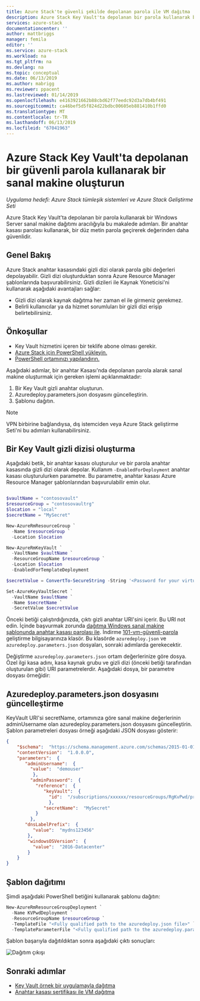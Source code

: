 ```yaml
---
title: Azure Stack'te güvenli şekilde depolanan parola ile VM dağıtma | Microsoft Docs
description: Azure Stack Key Vault'ta depolanan bir parola kullanarak bir VM dağıtma hakkında bilgi edinin
services: azure-stack
documentationcenter: ''
author: mattbriggs
manager: femila
editor: ''
ms.service: azure-stack
ms.workload: na
ms.tgt_pltfrm: na
ms.devlang: na
ms.topic: conceptual
ms.date: 06/13/2019
ms.author: mabrigg
ms.reviewer: ppacent
ms.lastreviewed: 01/14/2019
ms.openlocfilehash: e4163921662b88cbd62f77eedc92d3a7db4bf491
ms.sourcegitcommit: ca46bef5d5f824d22bdbc00605eb881410b1ffd0
ms.translationtype: MT
ms.contentlocale: tr-TR
ms.lasthandoff: 06/13/2019
ms.locfileid: "67041963"
---
```

# <a name="create-a-virtual-machine-using-a-secure-password-stored-in-azure-stack-key-vault"></a>Azure Stack Key Vault'ta depolanan bir güvenli parola kullanarak bir sanal makine oluşturun

*Uygulama hedefi: Azure Stack tümleşik sistemleri ve Azure Stack Geliştirme Seti*

Azure Stack Key Vault'ta depolanan bir parola kullanarak bir Windows Server sanal makine dağıtımı aracılığıyla bu makalede adımları. Bir anahtar kasası parolası kullanarak, bir düz metin parola geçirerek değerinden daha güvenlidir.

## <a name="overview"></a>Genel Bakış

Azure Stack anahtar kasasındaki gizli dizi olarak parola gibi değerleri depolayabilir. Gizli dizi oluşturduktan sonra Azure Resource Manager şablonlarında başvurabilirsiniz. Gizli dizileri ile Kaynak Yöneticisi'ni kullanarak aşağıdaki avantajları sağlar:

* Gizli dizi olarak kaynak dağıtma her zaman el ile girmeniz gerekmez.
* Belirli kullanıcılar ya da hizmet sorumluları bir gizli dizi erişip belirtebilirsiniz.

## <a name="prerequisites"></a>Önkoşullar

* Key Vault hizmetini içeren bir teklife abone olması gerekir.
* [Azure Stack için PowerShell yükleyin.](../operator/azure-stack-powershell-install.md)
* [PowerShell ortamınızı yapılandırın.](azure-stack-powershell-configure-user.md)

Aşağıdaki adımlar, bir anahtar Kasası'nda depolanan parola alarak sanal makine oluşturmak için gereken işlemi açıklanmaktadır:

1. Bir Key Vault gizli anahtar oluşturun.
2. Azuredeploy.parameters.json dosyasını güncelleştirin.
3. Şablonu dağıtın.

> [!NOTE]  
> VPN birbirine bağlandıysa, dış istemciden veya Azure Stack geliştirme Seti'ni bu adımları kullanabilirsiniz.

## <a name="create-a-key-vault-secret"></a>Bir Key Vault gizli dizisi oluşturma

Aşağıdaki betik, bir anahtar kasası oluşturulur ve bir parola anahtar kasasında gizli dizi olarak depolar. Kullanım `-EnabledForDeployment` anahtar kasası oluşturulurken parametre. Bu parametre, anahtar kasası Azure Resource Manager şablonlarından başvurulabilir emin olur.

```powershell

$vaultName = "contosovault"
$resourceGroup = "contosovaultrg"
$location = "local"
$secretName = "MySecret"

New-AzureRmResourceGroup `
  -Name $resourceGroup `
  -Location $location

New-AzureRmKeyVault `
  -VaultName $vaultName `
  -ResourceGroupName $resourceGroup `
  -Location $location
  -EnabledForTemplateDeployment

$secretValue = ConvertTo-SecureString -String '<Password for your virtual machine>' -AsPlainText -Force

Set-AzureKeyVaultSecret `
  -VaultName $vaultName `
  -Name $secretName `
  -SecretValue $secretValue

```

Önceki betiği çalıştırdığınızda, çıktı gizli anahtar URI'sini içerir. Bu URI not edin. İçinde başvurmak zorunda [dağıtma Windows sanal makine şablonunda anahtar kasası parolası ile](https://github.com/Azure/AzureStack-QuickStart-Templates/tree/master/101-vm-windows-create-passwordfromkv). İndirme [101-vm-güvenli-parola](https://github.com/Azure/AzureStack-QuickStart-Templates/tree/master/101-vm-windows-create-passwordfromkv) geliştirme bilgisayarınıza klasör. Bu klasörde `azuredeploy.json` ve `azuredeploy.parameters.json` dosyaları, sonraki adımlarda gerekecektir.

Değiştirme `azuredeploy.parameters.json` ortam değerlerinize göre dosya. Özel ilgi kasa adını, kasa kaynak grubu ve gizli dizi (önceki betiği tarafından oluşturulan gibi) URI parametrelerdir. Aşağıdaki dosya, bir parametre dosyası örneğidir:

## <a name="update-the-azuredeployparametersjson-file"></a>Azuredeploy.parameters.json dosyasını güncelleştirme

KeyVault URI'si secretName, ortamınıza göre sanal makine değerlerinin adminUsername olan azuredeploy.parameters.json dosyasını güncelleştirin. Şablon parametreleri dosyası örneği aşağıdaki JSON dosyası gösterir:

```json
{
    "$schema":  "https://schema.management.azure.com/schemas/2015-01-01/deploymentParameters.json#",
    "contentVersion":  "1.0.0.0",
    "parameters":  {
       "adminUsername":  {
         "value":  "demouser"
          },
         "adminPassword":  {
           "reference":  {
              "keyVault":  {
                "id":  "/subscriptions/xxxxxx/resourceGroups/RgKvPwd/providers/Microsoft.KeyVault/vaults/KvPwd"
                },
              "secretName":  "MySecret"
           }
         },
       "dnsLabelPrefix":  {
          "value":  "mydns123456"
        },
        "windowsOSVersion":  {
          "value":  "2016-Datacenter"
        }
    }
}

```

## <a name="template-deployment"></a>Şablon dağıtımı

Şimdi aşağıdaki PowerShell betiğini kullanarak şablonu dağıtın:

```powershell  
New-AzureRmResourceGroupDeployment `
  -Name KVPwdDeployment `
  -ResourceGroupName $resourceGroup `
  -TemplateFile "<Fully qualified path to the azuredeploy.json file>" `
  -TemplateParameterFile "<Fully qualified path to the azuredeploy.parameters.json file>"
```

Şablon başarıyla dağıtıldıktan sonra aşağıdaki çıktı sonuçları:

![Dağıtım çıkışı](media/azure-stack-key-vault-deploy-vm-with-secret/deployment-output.png)

## <a name="next-steps"></a>Sonraki adımlar

* [Key Vault örnek bir uygulamayla dağıtma](azure-stack-key-vault-sample-app.md)
* [Anahtar kasası sertifikası ile VM dağıtma](azure-stack-key-vault-push-secret-into-vm.md)
